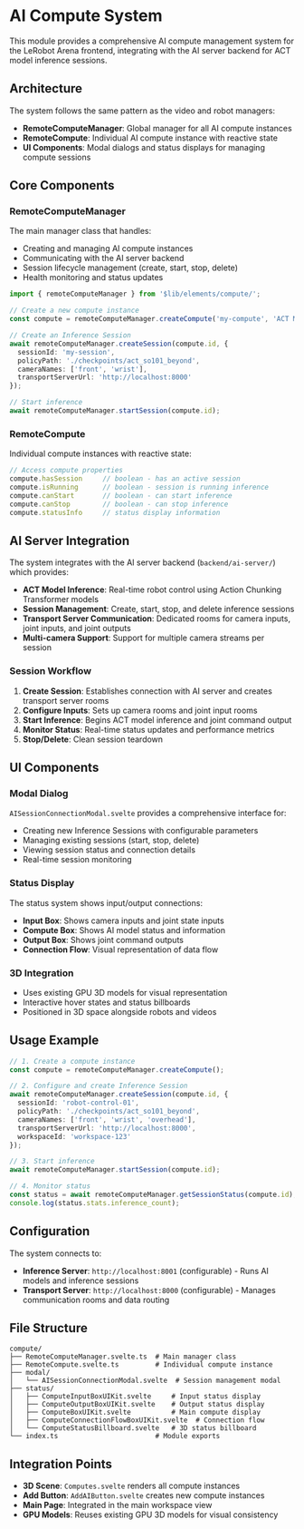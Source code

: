 # AI Compute System

This module provides a comprehensive AI compute management system for the LeRobot Arena frontend, integrating with the AI server backend for ACT model inference sessions.

## Architecture

The system follows the same pattern as the video and robot managers:

- **RemoteComputeManager**: Global manager for all AI compute instances
- **RemoteCompute**: Individual AI compute instance with reactive state
- **UI Components**: Modal dialogs and status displays for managing compute sessions

## Core Components

### RemoteComputeManager

The main manager class that handles:
- Creating and managing AI compute instances
- Communicating with the AI server backend
- Session lifecycle management (create, start, stop, delete)
- Health monitoring and status updates

```typescript
import { remoteComputeManager } from '$lib/elements/compute/';

// Create a new compute instance
const compute = remoteComputeManager.createCompute('my-compute', 'ACT Model');

// Create an Inference Session
await remoteComputeManager.createSession(compute.id, {
  sessionId: 'my-session',
  policyPath: './checkpoints/act_so101_beyond',
  cameraNames: ['front', 'wrist'],
  transportServerUrl: 'http://localhost:8000'
});

// Start inference
await remoteComputeManager.startSession(compute.id);
```

### RemoteCompute

Individual compute instances with reactive state:

```typescript
// Access compute properties
compute.hasSession     // boolean - has an active session
compute.isRunning      // boolean - session is running inference
compute.canStart       // boolean - can start inference
compute.canStop        // boolean - can stop inference
compute.statusInfo     // status display information
```

## AI Server Integration

The system integrates with the AI server backend (`backend/ai-server/`) which provides:

- **ACT Model Inference**: Real-time robot control using Action Chunking Transformer models
- **Session Management**: Create, start, stop, and delete inference sessions
- **Transport Server Communication**: Dedicated rooms for camera inputs, joint inputs, and joint outputs
- **Multi-camera Support**: Support for multiple camera streams per session

### Session Workflow

1. **Create Session**: Establishes connection with AI server and creates transport server rooms
2. **Configure Inputs**: Sets up camera rooms and joint input rooms
3. **Start Inference**: Begins ACT model inference and joint command output
4. **Monitor Status**: Real-time status updates and performance metrics
5. **Stop/Delete**: Clean session teardown

## UI Components

### Modal Dialog

`AISessionConnectionModal.svelte` provides a comprehensive interface for:
- Creating new Inference Sessions with configurable parameters
- Managing existing sessions (start, stop, delete)
- Viewing session status and connection details
- Real-time session monitoring

### Status Display

The status system shows input/output connections:

- **Input Box**: Shows camera inputs and joint state inputs
- **Compute Box**: Shows AI model status and information  
- **Output Box**: Shows joint command outputs
- **Connection Flow**: Visual representation of data flow

### 3D Integration

- Uses existing GPU 3D models for visual representation
- Interactive hover states and status billboards
- Positioned in 3D space alongside robots and videos

## Usage Example

```typescript
// 1. Create a compute instance
const compute = remoteComputeManager.createCompute();

// 2. Configure and create Inference Session
await remoteComputeManager.createSession(compute.id, {
  sessionId: 'robot-control-01',
  policyPath: './checkpoints/act_so101_beyond',
  cameraNames: ['front', 'wrist', 'overhead'],
  transportServerUrl: 'http://localhost:8000',
  workspaceId: 'workspace-123'
});

// 3. Start inference
await remoteComputeManager.startSession(compute.id);

// 4. Monitor status
const status = await remoteComputeManager.getSessionStatus(compute.id);
console.log(status.stats.inference_count);
```

## Configuration

The system connects to:
- **Inference Server**: `http://localhost:8001` (configurable) - Runs AI models and inference sessions
- **Transport Server**: `http://localhost:8000` (configurable) - Manages communication rooms and data routing

## File Structure

```
compute/
├── RemoteComputeManager.svelte.ts  # Main manager class
├── RemoteCompute.svelte.ts         # Individual compute instance
├── modal/
│   └── AISessionConnectionModal.svelte  # Session management modal
├── status/
│   ├── ComputeInputBoxUIKit.svelte     # Input status display
│   ├── ComputeOutputBoxUIKit.svelte    # Output status display
│   ├── ComputeBoxUIKit.svelte          # Main compute display
│   ├── ComputeConnectionFlowBoxUIKit.svelte  # Connection flow
│   └── ComputeStatusBillboard.svelte   # 3D status billboard
└── index.ts                        # Module exports
```

## Integration Points

- **3D Scene**: `Computes.svelte` renders all compute instances
- **Add Button**: `AddAIButton.svelte` creates new compute instances
- **Main Page**: Integrated in the main workspace view
- **GPU Models**: Reuses existing GPU 3D models for visual consistency 